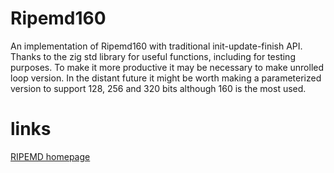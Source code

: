 # Ripemd160

An implementation of Ripemd160 with traditional init-update-finish API. Thanks to the zig std library for useful functions, including for testing purposes. To make it more productive it may be necessary to make unrolled loop version. In the distant future it might be worth making a parameterized version to support 128, 256 and 320 bits although 160 is the most used.

# links
[RIPEMD homepage](https://homes.esat.kuleuven.be/~bosselae/ripemd160.html)